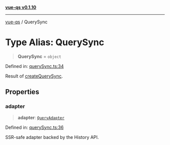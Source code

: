 [**vue-qs v0.1.10**](../README.md)

***

[vue-qs](../README.md) / QuerySync

# Type Alias: QuerySync

> **QuerySync** = `object`

Defined in: [querySync.ts:34](https://github.com/iamsomraj/vue-qs/blob/f0c3b00cd958e5a3adba94ae66926daf711f0fdf/src/querySync.ts#L34)

Result of [createQuerySync](../functions/createQuerySync.md).

## Properties

### adapter

> **adapter**: [`QueryAdapter`](QueryAdapter.md)

Defined in: [querySync.ts:36](https://github.com/iamsomraj/vue-qs/blob/f0c3b00cd958e5a3adba94ae66926daf711f0fdf/src/querySync.ts#L36)

SSR-safe adapter backed by the History API.
